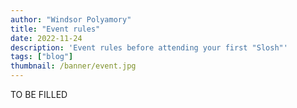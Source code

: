 ```yaml
---
author: "Windsor Polyamory"
title: "Event rules"
date: 2022-11-24
description: 'Event rules before attending your first "Slosh"'
tags: ["blog"]
thumbnail: /banner/event.jpg
---
```


TO BE FILLED